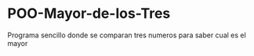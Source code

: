 # POO-Mayor-de-los-Tres
Programa sencillo donde se comparan tres numeros para saber cual es el mayor
